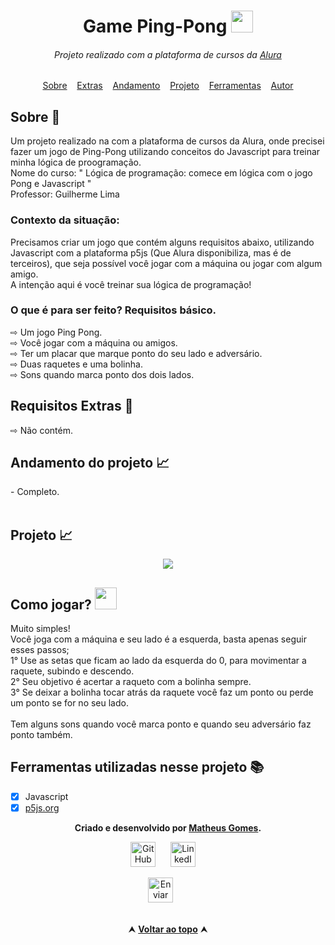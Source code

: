<h1 align="center"> Game Ping-Pong <img width="35px" src="https://user-images.githubusercontent.com/112782424/209587902-34c3d7b8-10ae-4797-b358-f694133c2f27.png" /> </h1>

<h6 align="center">Projeto realizado com a plataforma de cursos da   
<a href="https://www.alura.com.br/" target="_blank">Alura </a> </h6>
 
 
<div id="inicio" align=center>
  <a href="#sobre">Sobre</a>&nbsp;&nbsp;&nbsp;
  <a href="#extras">Extras</a>&nbsp;&nbsp;&nbsp;
  <a href="#andamento">Andamento</a>&nbsp;&nbsp;&nbsp;
  <a href="#projeto">Projeto</a>&nbsp;&nbsp;&nbsp;
  <a href="#ferramentas">Ferramentas</a>&nbsp;&nbsp;&nbsp;
  <a href="#autor">Autor</a> 
</div>


<h2 id="sobre">Sobre 🔎</h2>
  Um projeto realizado na com a plataforma de cursos da Alura, onde precisei fazer um jogo de Ping-Pong utilizando conceitos do Javascript para treinar <br>
  minha lógica de proogramação.<br>
  Nome do curso: " Lógica de programação: comece em lógica com o jogo Pong e Javascript " <br>
  Professor: Guilherme Lima
  


<h3> Contexto da situação: </h3>
Precisamos criar um jogo que contém alguns requisitos abaixo, utilizando Javascript com a plataforma p5js (Que Alura disponibiliza, mas é de terceiros),
que seja possível você jogar com a máquina ou jogar com algum amigo. <br>
A intenção aqui é você treinar sua lógica de programação!



<h3> O que é para ser feito? Requisitos básico.</h3>
⇨ Um jogo Ping Pong. <br>
⇨ Você jogar com a máquina ou amigos. <br>
⇨ Ter um placar que marque ponto do seu lado e adversário. <br>
⇨ Duas raquetes e uma bolinha. <br>
⇨ Sons quando marca ponto dos dois lados.

<h2 id="extras">Requisitos Extras 🔎</h2>
⇨ Não contém.

<h2 id="andamento">Andamento do projeto 📈</h2>
- Completo.<br>
<br>


<h2 id="projeto">Projeto 📈</h2>
<div align="Center">
<img  src="https://user-images.githubusercontent.com/112782424/209697457-19b4ed91-cc9c-4438-a5e2-53882c08804d.png" />
</div>



<h2 id="jogar">Como jogar?
  <img width="35px" src="https://user-images.githubusercontent.com/112782424/209587902-34c3d7b8-10ae-4797-b358-f694133c2f27.png" />
</h2>
Muito simples! <br>
Você joga com a máquina e seu lado é a esquerda, basta apenas seguir esses passos; <br>
1° Use as setas que ficam ao lado da esquerda do 0, para movimentar a raquete, subindo e descendo. <br>
2° Seu objetivo é acertar a raqueto com a bolinha sempre. <br>
3° Se deixar a bolinha tocar atrás da raquete você faz um ponto ou perde um ponto se for no seu lado. <br>
<br>
Tem alguns sons quando você marca ponto e quando seu adversário faz ponto também.


<br>


<h2 id="ferramentas">Ferramentas utilizadas nesse projeto 📚</h2>

  - [x] Javascript
  - [x] <a href="https://p5js.org/" target="_blank">p5js.org</a>

<div id="autor" align="center">
  
  **Criado e desenvolvido por [Matheus Gomes](https://www.linkedin.com/in/matheus-gomes-780339211/).**
  
 <div align="center"> 
  
  <a href="https://github.com/MatheusPCRJ" target="_blank"><img src="https://cdn-icons-png.flaticon.com/512/733/733553.png" height="40em" title="GitHub de MatheusPCRJ"></a>&nbsp;&nbsp;&nbsp;&nbsp;&nbsp;
  <a href="https://www.linkedin.com/in/matheus-gomes-780339211/" target="_blank"><img src="https://cdn-icons-png.flaticon.com/512/145/145807.png" height="40em" title="LinkedIn de Matheus Gomes"></a>&nbsp;&nbsp;&nbsp;&nbsp;
  
  <a href="matheusdev1710@gmail.com"><img src="https://cdn-icons-png.flaticon.com/512/552/552486.png" height="40em" title="Enviar E-mail"></a>
   &nbsp;&nbsp;&nbsp;&nbsp;&nbsp;
   
  </div>
</div>
<br>

<div align="center">
  &#11165;&nbsp;<a href="#inicio"><strong>Voltar ao topo</strong></a>&nbsp;&#11165;
</div>
